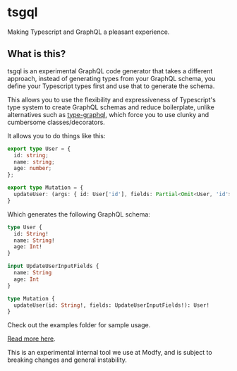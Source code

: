 # tsgql
Making Typescript and GraphQL a pleasant experience.

## What is this?
tsgql is an experimental GraphQL code generator that takes a different approach, instead of generating types from your GraphQL schema, you define your Typescript types first and use that to generate the schema.

This allows you to use the flexibility and expressiveness of Typescript's type system to create GraphQL schemas and reduce boilerplate, unlike alternatives such as [type-graphql](https://github.com/MichalLytek/type-graphql), which force you to use clunky and cumbersome classes/decorators.

It allows you to do things like this:
```typescript
export type User = {
  id: string;
  name: string;
  age: number;
};

export type Mutation = {
  updateUser: (args: { id: User['id'], fields: Partial<Omit<User, 'id'>> }) => Promise<User>
}
```
Which generates the following GraphQL schema:
```graphql
type User {
  id: String!
  name: String!
  age: Int!
}

input UpdateUserInputFields {
  name: String
  age: Int
}

type Mutation {
  updateUser(id: String!, fields: UpdateUserInputFields!): User!
}

```

Check out the examples folder for sample usage.

[Read more here](https://zackoverflow.dev/writing/tsgql).

This is an experimental internal tool we use at Modfy, and is subject to breaking changes and general instability.